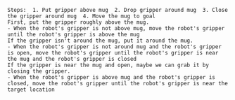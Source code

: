 
    Steps:  1. Put gripper above mug  2. Drop gripper around mug  3. Close the gripper around mug  4. Move the mug to goal
    First, put the gripper roughly above the mug.
    - When the robot's gripper is not above mug, move the robot's gripper until the robot's gripper is above the mug
    If the gripper isn't around the mug, put it around the mug.
    - When the robot's gripper is not around mug and the robot's gripper is open, move the robot's gripper until the robot's gripper is near the mug and the robot's gripper is closed
    If the gripper is near the mug and open, maybe we can grab it by closing the gripper.
    - When the robot's gripper is above mug and the robot's gripper is closed, move the robot's gripper until the robot's gripper is near the target location